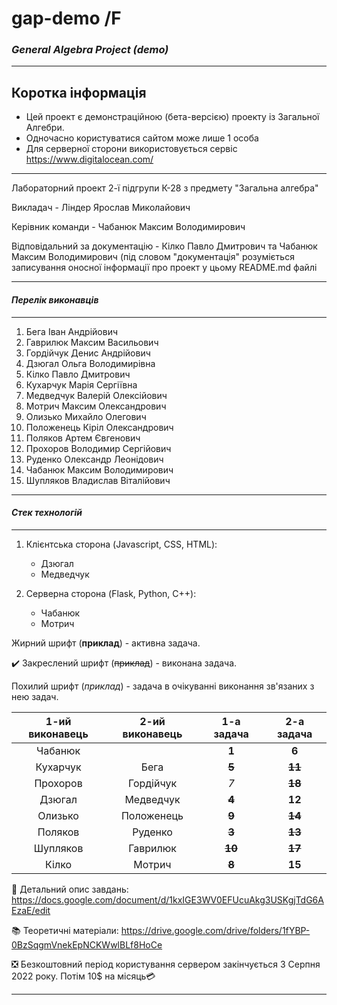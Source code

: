 # gap-demo /F

### *General Algebra Project (demo)*

---
## Коротка інформація
 * Цей проект є демонстраційною (бета-версією) 
проекту із Загальної Алгебри.
 * Одночасно користуватися сайтом може лише 1 особа
 * Для серверної сторони використовується сервіс 
https://www.digitalocean.com/ 

---

Лабораторний проект 2-ї підгрупи К-28 з предмету "Загальна алгебра"

Викладач - Ліндер Ярослав Миколайович

Керівник команди - Чабанюк Максим Володимирович

Відповідальний за документацію - Кілко Павло Дмитрович та Чабанюк Максим Володимирович
(під словом "документація" розуміється записування оносної інформації про проект у цьому README.md файлі

---
#### *Перелік виконавців*

---

  1. Бега Іван Андрійович            
  2. Гаврилюк Максим Васильович	    
  3. Гордійчук Денис Андрійович	    
  4. Дзюгал Ольга Володимирівна	    
  5. Кілко Павло Дмитрович	          
 6. Кухарчук Марія Сергіївна        
  7. Медведчук Валерій Олексійович	 
  8. Мотрич Максим Олександрович	    
  9. Олизько Михайло Олегович	    
  10. Положенець Кіріл Олександрович	
  11. Поляков Артем Євгенович                  
  12. Прохоров Володимир Сергійович
  13. Руденко Олександр Леонідович
   14. Чабанюк Максим Володимирович
 15. Шупляков Владислав Віталійович

---
#### *Стек технологій*

---

1) Клієнтська сторона (Javascript, CSS, HTML):
    - Дзюгал
    - Медведчук

2) Серверна сторона (Flask, Python, C++):
    - Чабанюк
    - Мотрич

Жирний шрифт (**приклад**) - активна задача.

✔️ Закреслений шрифт (~~приклад~~) - виконана задача.

Похилий шрифт (*приклад*) - задача в очікуванні виконання зв'язаних з нею задач.

| 1-ий виконавець | 2-ий виконавець | 1-а задача | 2-а задача |
| :-------------: | :-------------: | :--------: |:----------:|
|     Чабанюк     |                 |   **1**    |   **6**    |
|    Кухарчук     |      Бега       | ~~**5**~~  | **~~11~~** |
|    Прохоров     |    Гордійчук    |    *7*     | **~~18~~** |
|     Дзюгал      |    Медведчук    | **~~4~~**  |   **12**   |
|     Олизько     |   Положенець    | **~~9~~**  | **~~14~~** |
|     Поляков     |     Руденко     | **~~3~~**  | **~~13~~** |
|    Шупляков     |    Гаврилюк     | ~~**10**~~ | ~~**17**~~ |
|      Кілко      |     Мотрич      | ~~**8**~~  |   **15**   |

📄 Детальний опис завдань: https://docs.google.com/document/d/1kxIGE3WV0EFUcuAkg3USKgjTdG6AEzaE/edit

📚 Теоретичні матеріали: https://drive.google.com/drive/folders/1fYBP-0BzSqgmVnekEpNCKWwlBLf8HoCe

❎ Безкоштовний період користування сервером закінчується 3 Серпня 2022 року. Потім 10$ на місяць💳

---
